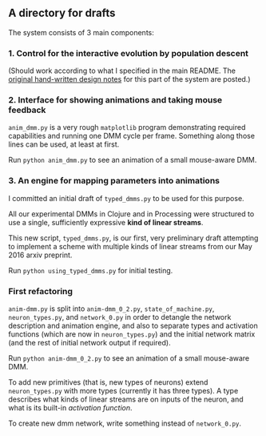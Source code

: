 ## A directory for drafts

The system consists of 3 main components:

### 1. Control for the interactive evolution by population descent

(Should work according to what I specified in the main README. The [original hand-written design notes](https://github.com/anhinga/population-of-directions/tree/master/drafts/original-spec-draft) for this part of the system are posted.)

### 2. Interface for showing animations and taking mouse feedback

`anim_dmm.py` is a very rough `matplotlib` program demonstrating required capabilities and running one DMM cycle
per frame. Something along those lines can be used, at least at first.

Run `python anim_dmm.py` to see an animation of a small mouse-aware DMM.

### 3. An engine for mapping parameters into animations

I committed an initial draft of `typed_dmms.py` to be used for this purpose. 

All our experimental DMMs in
Clojure and in Processing were structured to use a single, sufficiently expressive **kind
of linear streams**. 

This new script, `typed_dmms.py`, is our first, very preliminary draft attempting to implement
a scheme with multiple kinds of linear streams from our May 2016 arxiv preprint.

Run `python using_typed_dmms.py` for initial testing.

### First refactoring

`anim-dmm.py` is split into `anim-dmm_0_2.py`, `state_of_machine.py`, `neuron_types.py`, and `network_0.py`
in order to detangle the network description and animation engine, and also to separate types and activation functions
(which are now in `neuron_types.py`) and the initial network matrix (and the rest of initial network output if required).

Run `python anim-dmm_0_2.py` to see an animation of a small mouse-aware DMM.

To add new primitives (that is, new types of neurons) extend `neuron_types.py` with more types
(currently it has three types). A type describes what kinds of linear streams are on inputs
of the neuron, and what is its built-in _activation function_.

To create new dmm network, write something instead of `network_0.py`.
